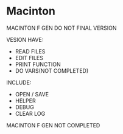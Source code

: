# Macinton
MACINTON F GEN
DO NOT FINAL VERSION 


VESION HAVE:	        
- READ FILES	        
- EDIT FILES	        
- PRINT FUNCTION  
- DO VARS(NOT COMPLETED)



INCLUDE:	            
- OPEN / SAVE	        
- HELPER	            
- DEBUG		            
- CLEAR LOG    


MACINTON F GEN NOT COMPLETED
